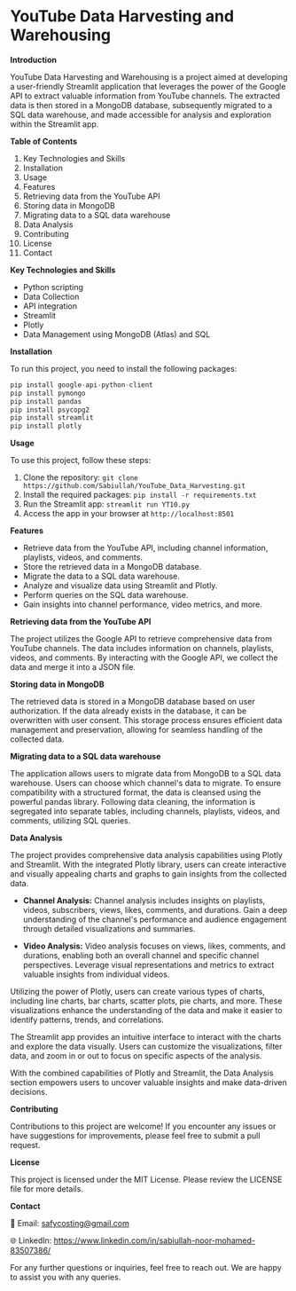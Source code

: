 # YouTube Data Harvesting and Warehousing 

**Introduction**

YouTube Data Harvesting and Warehousing is a project aimed at developing a user-friendly Streamlit application that leverages the power of the Google API to extract valuable information from YouTube channels. The extracted data is then stored in a MongoDB database, subsequently migrated to a SQL data warehouse, and made accessible for analysis and exploration within the Streamlit app.

**Table of Contents**

1. Key Technologies and Skills
2. Installation
3. Usage
4. Features
5. Retrieving data from the YouTube API
6. Storing data in MongoDB
7. Migrating data to a SQL data warehouse
8. Data Analysis
9. Contributing
10. License
11. Contact

**Key Technologies and Skills**
- Python scripting
- Data Collection
- API integration
- Streamlit
- Plotly
- Data Management using MongoDB (Atlas) and SQL

**Installation**

To run this project, you need to install the following packages:
```python
pip install google-api-python-client
pip install pymongo
pip install pandas
pip install psycopg2
pip install streamlit
pip install plotly
```

**Usage**

To use this project, follow these steps:

1. Clone the repository: ```git clone https://github.com/Sabiullah/YouTube_Data_Harvesting.git```
2. Install the required packages: ```pip install -r requirements.txt```
3. Run the Streamlit app: ```streamlit run YT10.py```
4. Access the app in your browser at ```http://localhost:8501```

**Features**

- Retrieve data from the YouTube API, including channel information, playlists, videos, and comments.
- Store the retrieved data in a MongoDB database.
- Migrate the data to a SQL data warehouse.
- Analyze and visualize data using Streamlit and Plotly.
- Perform queries on the SQL data warehouse.
- Gain insights into channel performance, video metrics, and more.

**Retrieving data from the YouTube API**

The project utilizes the Google API to retrieve comprehensive data from YouTube channels. The data includes information on channels, playlists, videos, and comments. By interacting with the Google API, we collect the data and merge it into a JSON file.

**Storing data in MongoDB**

The retrieved data is stored in a MongoDB database based on user authorization. If the data already exists in the database, it can be overwritten with user consent. This storage process ensures efficient data management and preservation, allowing for seamless handling of the collected data.

**Migrating data to a SQL data warehouse**

The application allows users to migrate data from MongoDB to a SQL data warehouse. Users can choose which channel's data to migrate. To ensure compatibility with a structured format, the data is cleansed using the powerful pandas library. Following data cleaning, the information is segregated into separate tables, including channels, playlists, videos, and comments, utilizing SQL queries.

**Data Analysis**

The project provides comprehensive data analysis capabilities using Plotly and Streamlit. With the integrated Plotly library, users can create interactive and visually appealing charts and graphs to gain insights from the collected data.

- **Channel Analysis:** Channel analysis includes insights on playlists, videos, subscribers, views, likes, comments, and durations. Gain a deep understanding of the channel's performance and audience engagement through detailed visualizations and summaries.

- **Video Analysis:** Video analysis focuses on views, likes, comments, and durations, enabling both an overall channel and specific channel perspectives. Leverage visual representations and metrics to extract valuable insights from individual videos.

Utilizing the power of Plotly, users can create various types of charts, including line charts, bar charts, scatter plots, pie charts, and more. These visualizations enhance the understanding of the data and make it easier to identify patterns, trends, and correlations.

The Streamlit app provides an intuitive interface to interact with the charts and explore the data visually. Users can customize the visualizations, filter data, and zoom in or out to focus on specific aspects of the analysis.

With the combined capabilities of Plotly and Streamlit, the Data Analysis section empowers users to uncover valuable insights and make data-driven decisions.

**Contributing**

Contributions to this project are welcome! If you encounter any issues or have suggestions for improvements, please feel free to submit a pull request.

**License**

This project is licensed under the MIT License. Please review the LICENSE file for more details.

**Contact**

📧 Email: safycosting@gmail.com

🌐 LinkedIn: https://www.linkedin.com/in/sabiullah-noor-mohamed-83507386/

For any further questions or inquiries, feel free to reach out. We are happy to assist you with any queries.

